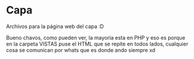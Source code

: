 # Capa
Archivos para la página web del capa :D

Bueno chavos, como pueden ver, la mayoria esta en PHP y eso es porque en la carpeta VISTAS puse el HTML que se repite en todos lados, cualquier cosa se comunican por whats que es donde ando siempre xd
